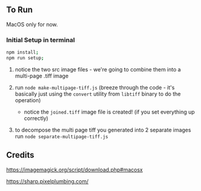 ## To Run

MacOS only for now.

### Initial Setup in terminal

```sh
npm install;
npm run setup;
```

1. notice the two src image files - we're going to combine them into a multi-page .tiff image
2. run `node make-multipage-tiff.js` (breeze through the code - it's basically just using the `convert` utility from `libtiff` binary to do the operation)

   - notice the `joined.tiff` image file is created! (if you set everything up correctly)

3. to decompose the multi page tiff you generated into 2 separate images run `node separate-multipage-tiff.js`

## Credits

https://imagemagick.org/script/download.php#macosx

https://sharp.pixelplumbing.com/
